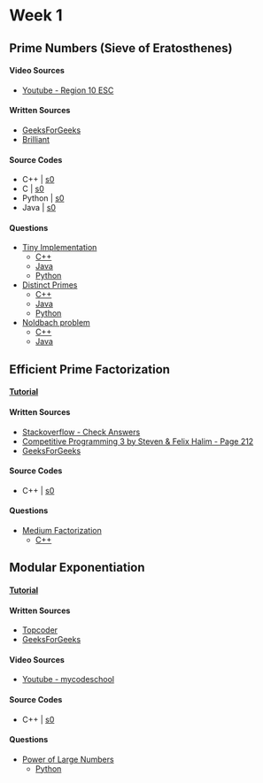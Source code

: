 # Week 1


## Prime Numbers (Sieve of Eratosthenes)

#### Video Sources
- [Youtube - Region 10 ESC](https://www.youtube.com/watch?v=V08g_lkKj6Q)

#### Written Sources
- [GeeksForGeeks](http://www.geeksforgeeks.org/sieve-of-eratosthenes/)
- [Brilliant](https://brilliant.org/wiki/sieve-of-eratosthenes/)

#### Source Codes
- C++ | [s0](vanilla_implementations/SieveOfEratosthenes.cpp)
- C | [s0](https://github.com/nadide/ACM-ICPC/blob/master/codes/math_primeNumbers.c)
- Python | [s0](vanilla_implementations/sieve_of_eratosthenes.py)
- Java | [s0](https://github.com/rajat123456/General-Competitive-Programming-Questions/blob/master/Sieve%20of%20Eratosthenes.java)

#### Questions
- [Tiny Implementation](https://wiki.haskell.org/99_questions/Solutions/39)
	- [C++](https://github.com/BedirT/AlgorithmsL/blob/master/Problems/Curriculum%20Q's/Week%204/sieve%20question.cpp)
	- [Java](https://github.com/rajat123456/General-Competitive-Programming-Questions/blob/master/Prime%20within%20Range.java)
	- [Python](solutions/tiny_implementation.py)
- [Distinct Primes](http://www.spoj.com/problems/AMR11E/)
	- [C++](https://github.com/BedirT/AlgorithmsL/blob/master/Problems/Curriculum%20Q's/Week%204/AMR11E%20-%20Distinct%20Primes.cpp)
	- [Java](https://github.com/rajat123456/General-Competitive-Programming-Questions/blob/master/SPOJ(Distinct%20Primes).java)
	- [Python](solutions/distinct_primes.py)
- [Noldbach problem](http://codeforces.com/problemset/problem/17/A?locale=en)
	- [C++](https://github.com/NAU-ACM/Competitive-Programming/blob/master/CodeForces/Practices/Noldbach%20problem.cpp)
	- [Java](https://github.com/rajat123456/General-Competitive-Programming-Questions/blob/master/Codeforces(Noldbach%20Problem).java)



## Efficient Prime Factorization

#### [Tutorial](https://bedirtapkan.com/algorithms/2016/11/20/Prime-Number-Factorization.html)

#### Written Sources
- [Stackoverflow - Check Answers](http://stackoverflow.com/questions/26344081/efficient-prime-factorization-for-large-numbers)
- [Competitive Programming 3 by Steven & Felix Halim - Page 212](https://www.amazon.com/Competitive-Programming-3rd-Steven-Halim/dp/B00FG8MNN8)
- [GeeksForGeeks](https://www.geeksforgeeks.org/prime-factorization-using-sieve-olog-n-multiple-queries/)
 
#### Source Codes
- C++ | [s0](https://github.com/NAU-ACM/ACM-ICPC-Preparation/tree/master/Week1/Prime-Factorization/primeFactorization.cpp)

#### Questions
- [Medium Factorization](http://www.spoj.com/problems/FACTCG2/)
	- [C++](https://github.com/NAU-ACM/Competitive-Programming/blob/master/SPOJ/Medium%20Factorization.cpp)

## Modular Exponentiation

#### [Tutorial](http://nadide.github.io/Modular-Exponentiation/)
 
#### Written Sources
- [Topcoder](https://www.topcoder.com/thrive/articles/Primality%20Testing%20:%20Non-deterministic%20Algorithms) 
- [GeeksForGeeks](https://www.geeksforgeeks.org/modular-exponentiation-power-in-modular-arithmetic/)

#### Video Sources
- [Youtube - mycodeschool](https://www.youtube.com/watch?v=nO7_qu2kd1Q)

#### Source Codes
- C++ | [s0](https://github.com/nadide/ACM-ICPC/blob/master/codes/math_modExponent.cpp)

#### Questions
- [Power of Large Numbers](https://www.hackerrank.com/challenges/power-of-large-numbers)
	- [Python](https://github.com/NAU-ACM/Competitive-Programming/blob/master/HackerRank/Practices/Math/PowerOfLargeNumbers.py)
